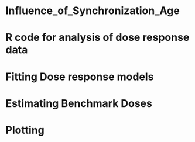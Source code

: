 # Influence_of_Synchronization_Age
# R code for analysis of dose response data
# Fitting Dose response models
# Estimating Benchmark Doses
# Plotting
